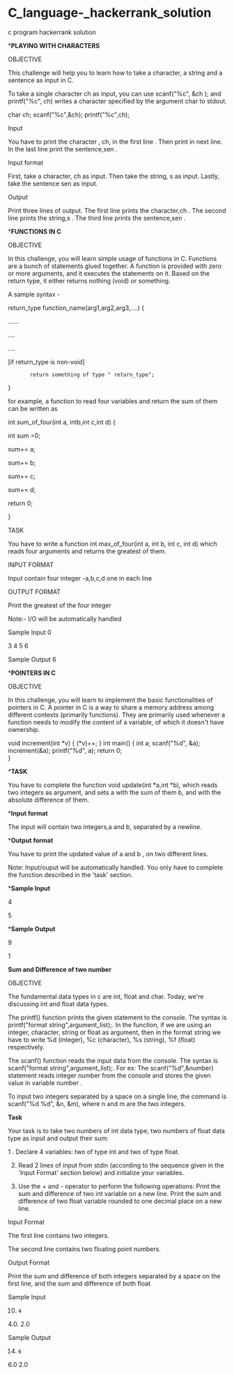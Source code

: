 # C_language-_hackerrank_solution
c program hackerrank solution
     
     
     
   ***PLAYING WITH CHARACTERS**
     
  
  
  
  OBJECTIVE
  
 
 This challenge will help you to learn how to take a character, a string and a sentence as input in C.


To take a single character ch as input, you can use scanf("%c", &ch ); and printf("%c", ch) writes a character specified by the argument char to stdout.

  
  
  char ch;
  scanf("%c",&ch);
  printf("%c",ch);

 
 
 
 Input
 
 
 
 You have to print the character , ch, in the first line  . Then print  in next line. In the last line print the sentence,sen .




Input format




First, take a character, ch as input.
Then take the string, s as input.
Lastly, take the sentence sen as input.




Output

Print three lines of output. The first line prints the character,ch .
The second line prints the string,s .
The third line prints the sentence,sen .









***FUNCTIONS IN C**





  
OBJECTIVE





In this challenge, you will learn simple usage of functions in C. Functions are a bunch of statements glued together. A function is provided with zero or more arguments, and it executes the statements on it. Based on the return type, it either returns nothing (void) or something.

A sample syntax -




return_type function_name(arg1,arg2,arg3,....)
{



......



....



....


[if return_type is non-void]
           
           
           return something of type " return_type";
         
}


for example, a function to read four variables and return the sum of them can be written as 


int sum_of_four(int a, intb,int c,int d)
{


int sum =0;

sum+= a;

sum+= b;

sum+= c;

sum+= d;

return 0;



}




TASK



You have to write a function int max_of_four(int a, int b, int c, int d) which reads four arguments and returns the greatest of them.



INPUT FORMAT


Input contain four integer -a,b,c,d one in each line 


OUTPUT FORMAT

Print the greatest of the four integer


Note:- I/O will be automatically handled

Sample Input 0

3
4
5
6

Sample Output
6



***POINTERS IN C**


OBJECTIVE


In this challenge, you will learn to implement the basic functionalities of pointers in C. A pointer in C is a way to share a memory address among different contexts (primarily functions). They are primarily used whenever a function needs to modify the content of a variable, of which it doesn't have ownership.



void increment(int *v) {
        (*v)++; 
    }
      	int main() {
        int a;
        scanf("%d", &a);
        increment(&a);
        printf("%d", a);
    	return 0;      
    }     





***TASK**



You have to complete the function void update(int *a,int *b), which reads two integers as argument, and sets a with the sum of them b, and  with the absolute difference of them.



***Input format**

The input will contain two integers,a  and b, separated by a newline.


***Output format**

You have to print the updated value of  a and b , on two different lines.

Note: Input/ouput will be automatically handled. You only have to complete the function described in the 'task' section.


***Sample Input**

4




5



***Sample Output**

9 

1






**Sum and Difference of two number**




OBJECTIVE




The fundamental data types in c are int, float and char. Today, we're discussing int and float data types.

The printf() function prints the given statement to the console. The syntax is printf("format string",argument_list);. In the function, if we are using an integer, character, string or float as argument, then in the format string we have to write %d (integer), %c (character), %s (string), %f (float) respectively.

The scanf() function reads the input data from the console. The syntax is scanf("format string",argument_list);. For ex: The scanf("%d",&number) statement reads integer number from the console and stores the given value in variable number .

To input two integers separated by a space on a single line, the command is scanf("%d %d", &n, &m), where  n and m are the two integers.


**Task**



Your task is to take two numbers of int data type, two numbers of float data type as input and output their sum:

1 . Declare 4 variables: two of type int and two of type float.

2. Read 2 lines of input from stdin (according to the sequence given in the 'Input Format' section below) and initialize your  variables.

3. Use the + and - operator to perform the following operations:
Print the sum and difference of two int variable on a new line.
Print the sum and difference of two float variable rounded to one decimal place on a new line.

Input Format


The first line contains two integers.



The second line contains two floating point numbers.



Output Format



Print the sum and difference of both integers separated by a space on the first line, and the sum and difference of both float



Sample Input


10.     4


4.0.    2.0




Sample Output



14.     6 



6.0     2.0








